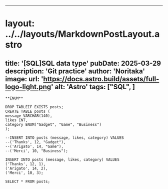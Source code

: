 
---
# layout: ../../layouts/MarkdownPostLayout.astro
title: '[SQL]SQL data type'
pubDate: 2025-03-29
description: 'Git practice'
author: 'Noritaka'
image:
    url: 'https://docs.astro.build/assets/full-logo-light.png'
    alt: 'Astro'
tags: ["SQL", ]
---



```
**ENUM**

DROP TABLEIF EXISTS posts;
CREATE TABLE posts (
message VARCHAR(140),
likes INT,
category ENUM("Gadget", "Game", "Business")
);

--INSERT INTO posts (message, likes, category) VALUES
--('Thanks', 12, "Gadget"),
--('Arigato', 14, "Game"),
--('Merci', 10, "Business");

INSERT INTO posts (message, likes, category) VALUES
('Thanks', 12, 1),
('Arigato', 14, 2),
('Merci', 10, 3);

SELECT * FROM posts;
```
